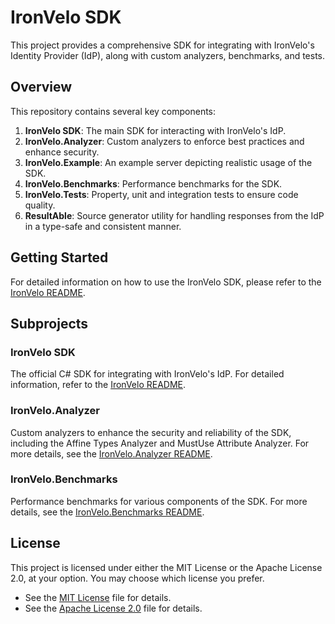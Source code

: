 # IronVelo SDK

This project provides a comprehensive SDK for integrating with IronVelo's Identity Provider (IdP), along with custom 
analyzers, benchmarks, and tests.

## Overview

This repository contains several key components:

1. **IronVelo SDK**: The main SDK for interacting with IronVelo's IdP.
2. **IronVelo.Analyzer**: Custom analyzers to enforce best practices and enhance security.
3. **IronVelo.Example**: An example server depicting realistic usage of the SDK.
4. **IronVelo.Benchmarks**: Performance benchmarks for the SDK.
5. **IronVelo.Tests**: Property, unit and integration tests to ensure code quality.
6. **ResultAble**: Source generator utility for handling responses from the IdP in a type-safe and consistent manner.

## Getting Started

For detailed information on how to use the IronVelo SDK, please refer to the [IronVelo README](IronVelo/README.md).

## Subprojects

### IronVelo SDK

The official C# SDK for integrating with IronVelo's IdP. For detailed information, refer to the
[IronVelo README](IronVelo/README.md).

### IronVelo.Analyzer

Custom analyzers to enhance the security and reliability of the SDK, including the Affine Types Analyzer and MustUse 
Attribute Analyzer. For more details, see the [IronVelo.Analyzer README](IronVelo.Analyzer/README.md).

### IronVelo.Benchmarks

Performance benchmarks for various components of the SDK. For more details, see the 
[IronVelo.Benchmarks README](IronVelo.Benchmarks/README.md).

## License

This project is licensed under either the MIT License or the Apache License 2.0, at your option. You may choose which 
license you prefer.

- See the [MIT License](LICENSE-MIT) file for details.
- See the [Apache License 2.0](LICENSE-APACHE) file for details.